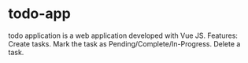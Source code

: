 # todo-app
todo application is a web application developed with Vue JS. Features:  Create tasks. Mark the task as Pending/Complete/In-Progress. Delete a task.
